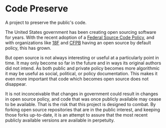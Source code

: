 # Code Preserve

A project to preserve the public's code.

The United States government has been creating open sourcing software for years. With the recent adoption of a [Federal Source Code Policy](https://sourcecode.cio.gov), and with organizations like [18F](https://github.com/18F) and [CFPB](https://github.com/cfpb) having an open source by default policy, this has grown. 

But open source is not always interesting or useful at a particularly point in time. It may only become so far in the future and in ways its original authors did not intend. As both public and private policy becomes more algorithmic it may be useful as social, political, or policy documentation. This makes it even more important that code which becomes open source does not disappear. 

It is not inconceivable that changes in government could result in changes in open source policy, and code that was once publicly available may cease to be available. That is the risk that this project is designed to combat. By forking open source repositories that are in the public interest, and keeping those forks up-to-date, it is an attempt to assure that the most recent publicly available versions are available in perpetuity. 
